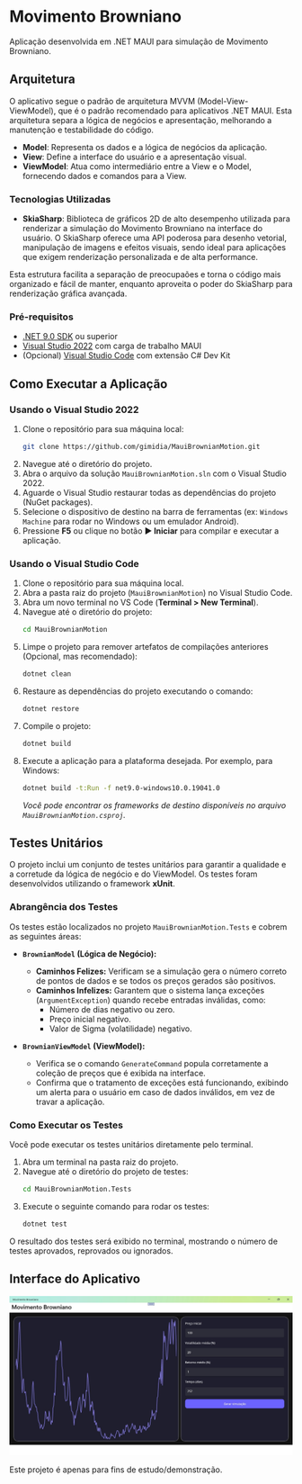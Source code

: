 # Movimento Browniano

Aplicação desenvolvida em .NET MAUI para simulação de Movimento Browniano.

## Arquitetura

O aplicativo segue o padrão de arquitetura MVVM (Model-View-ViewModel), que é o padrão recomendado para aplicativos .NET MAUI. Esta arquitetura separa a lógica de negócios e apresentação, melhorando a manutenção e testabilidade do código.

- **Model**: Representa os dados e a lógica de negócios da aplicação.
- **View**: Define a interface do usuário e a apresentação visual.
- **ViewModel**: Atua como intermediário entre a View e o Model, fornecendo dados e comandos para a View.

### Tecnologias Utilizadas

- **SkiaSharp**: Biblioteca de gráficos 2D de alto desempenho utilizada para renderizar a simulação do Movimento Browniano na interface do usuário. O SkiaSharp oferece uma API poderosa para desenho vetorial, manipulação de imagens e efeitos visuais, sendo ideal para aplicações que exigem renderização personalizada e de alta performance.

Esta estrutura facilita a separação de preocupaões e torna o código mais organizado e fácil de manter, enquanto aproveita o poder do SkiaSharp para renderização gráfica avançada.

### Pré-requisitos

- [.NET 9.0 SDK](https://dotnet.microsoft.com/download/dotnet/9.0) ou superior
- [Visual Studio 2022](https://visualstudio.microsoft.com/vs/) com carga de trabalho MAUI
- (Opcional) [Visual Studio Code](https://code.visualstudio.com/) com extensão C# Dev Kit

## Como Executar a Aplicação

### Usando o Visual Studio 2022

1.  Clone o repositório para sua máquina local:
    ```bash
    git clone https://github.com/gimidia/MauiBrownianMotion.git
    ```
2.  Navegue até o diretório do projeto.
3.  Abra o arquivo da solução `MauiBrownianMotion.sln` com o Visual Studio 2022.
4.  Aguarde o Visual Studio restaurar todas as dependências do projeto (NuGet packages).
5.  Selecione o dispositivo de destino na barra de ferramentas (ex: `Windows Machine` para rodar no Windows ou um emulador Android).
6.  Pressione **F5** ou clique no botão **▶ Iniciar** para compilar e executar a aplicação.

### Usando o Visual Studio Code

1.  Clone o repositório para sua máquina local.
2.  Abra a pasta raiz do projeto (`MauiBrownianMotion`) no Visual Studio Code.
3.  Abra um novo terminal no VS Code (**Terminal > New Terminal**).
4.  Navegue até o diretório do projeto:
    ```bash
    cd MauiBrownianMotion
    ```
5.  Limpe o projeto para remover artefatos de compilações anteriores (Opcional, mas recomendado):
    ```bash
    dotnet clean
    ```
6.  Restaure as dependências do projeto executando o comando:
    ```bash
    dotnet restore
    ```
7.  Compile o projeto:
    ```bash
    dotnet build
    ```
8.  Execute a aplicação para a plataforma desejada. Por exemplo, para Windows:
    ```bash
    dotnet build -t:Run -f net9.0-windows10.0.19041.0
    ```
    *Você pode encontrar os frameworks de destino disponíveis no arquivo `MauiBrownianMotion.csproj`.*

## Testes Unitários

O projeto inclui um conjunto de testes unitários para garantir a qualidade e a corretude da lógica de negócio e do ViewModel. Os testes foram desenvolvidos utilizando o framework **xUnit**.

### Abrangência dos Testes

Os testes estão localizados no projeto `MauiBrownianMotion.Tests` e cobrem as seguintes áreas:

-   **`BrownianModel` (Lógica de Negócio):**
    -   **Caminhos Felizes:** Verificam se a simulação gera o número correto de pontos de dados e se todos os preços gerados são positivos.
    -   **Caminhos Infelizes:** Garantem que o sistema lança exceções (`ArgumentException`) quando recebe entradas inválidas, como:
        -   Número de dias negativo ou zero.
        -   Preço inicial negativo.
        -   Valor de Sigma (volatilidade) negativo.

-   **`BrownianViewModel` (ViewModel):**
    -   Verifica se o comando `GenerateCommand` popula corretamente a coleção de preços que é exibida na interface.
    -   Confirma que o tratamento de exceções está funcionando, exibindo um alerta para o usuário em caso de dados inválidos, em vez de travar a aplicação.

### Como Executar os Testes

Você pode executar os testes unitários diretamente pelo terminal.

1.  Abra um terminal na pasta raiz do projeto.
2.  Navegue até o diretório do projeto de testes:
    ```bash
    cd MauiBrownianMotion.Tests
    ```
3.  Execute o seguinte comando para rodar os testes:
    ```bash
    dotnet test
    ```
O resultado dos testes será exibido no terminal, mostrando o número de testes aprovados, reprovados ou ignorados.

## Interface do Aplicativo

![Tela do Aplicativo](TelaMovimentoBrowniano.jpg)

Este projeto é apenas para fins de estudo/demonstração.
